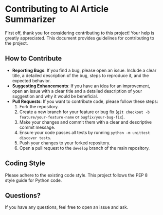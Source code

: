 
# Contributing to AI Article Summarizer

First off, thank you for considering contributing to this project! Your help is greatly appreciated. This document provides guidelines for contributing to the project.

## How to Contribute

-   **Reporting Bugs**: If you find a bug, please open an issue. Include a clear title, a detailed description of the bug, steps to reproduce it, and the expected behavior.
-   **Suggesting Enhancements**: If you have an idea for an improvement, open an issue with a clear title and a detailed description of your suggestion and why it would be beneficial.
-   **Pull Requests**: If you want to contribute code, please follow these steps:
    1.  Fork the repository.
    2.  Create a new branch for your feature or bug fix (`git checkout -b feature/your-feature-name` or `bugfix/your-bug-fix`).
    3.  Make your changes and commit them with a clear and descriptive commit message.
    4.  Ensure your code passes all tests by running `python -m unittest discover tests`.
    5.  Push your changes to your forked repository.
    6.  Open a pull request to the `develop` branch of the main repository.

## Coding Style

Please adhere to the existing code style. This project follows the PEP 8 style guide for Python code.

## Questions?

If you have any questions, feel free to open an issue and ask.
